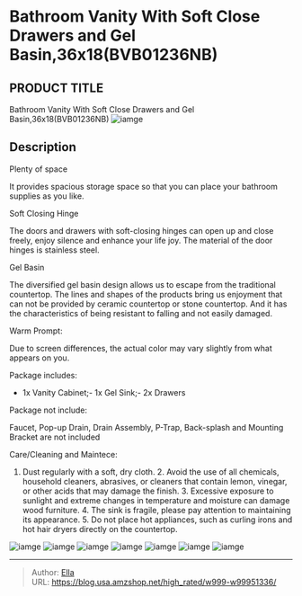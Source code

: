 # Bathroom Vanity With Soft Close Drawers and Gel Basin,36x18(BVB01236NB)


## PRODUCT TITLE 

Bathroom Vanity With Soft Close Drawers and Gel Basin,36x18(BVB01236NB)
![iamge](https://b2bfiles1.gigab2b.cn/image/wkseller/9085/20221226_a76657827ee5b19a7a7aac73d8ab2ccb.jpg)

## Description

Plenty of space

It provides spacious storage space so that you can place your bathroom supplies as you like.









Soft Closing Hinge

The doors and drawers with soft-closing hinges can open up and close freely, enjoy silence and enhance your life joy. The material of the door hinges is stainless steel.









Gel Basin



The diversified gel basin design allows us to escape from the traditional countertop. The lines and shapes of the products bring us enjoyment that can not be provided by ceramic countertop or stone countertop. And it has the characteristics of being resistant to falling and not easily damaged.







Warm Prompt:

Due to screen differences, the actual color may vary slightly from what appears on you.




Package includes:

- 1x Vanity Cabinet;- 1x Gel Sink;- 2x Drawers




Package not include:

Faucet, Pop-up Drain, Drain Assembly, P-Trap, Back-splash and Mounting Bracket are not included




Care/Cleaning and Maintece:

1. Dust regularly with a soft, dry cloth. 2. Avoid the use of all chemicals, household cleaners, abrasives, or cleaners that contain lemon, vinegar, or other acids that may damage the finish. 3. Excessive exposure to sunlight and extreme changes in temperature and moisture can damage wood furniture. 4. The sink is fragile, please pay attention to maintaining its appearance. 5. Do not place hot appliances, such as curling irons and hot hair dryers directly on the countertop.










![iamge](https://b2bfiles1.gigab2b.cn/image/wkseller/9085/20221226_9f190f8594e93e4c3d2d9ac6f74825b2.jpg)
![iamge](https://b2bfiles1.gigab2b.cn/image/wkseller/9085/20221226_68e6f2ca6147a290cd0b7dd3d58c4132.jpg)
![iamge](https://b2bfiles1.gigab2b.cn/image/wkseller/9085/20221226_555efaf9b3b97499e5bf4b78d5fb374e.jpg)
![iamge](https://b2bfiles1.gigab2b.cn/image/wkseller/9085/20221208_6f798e83c11660090d46d43ed38b5162.jpg)
![iamge](https://b2bfiles1.gigab2b.cn/image/wkseller/9085/20230225_399b3707da487803fde621e6deb99089.jpg)
![iamge](https://b2bfiles1.gigab2b.cn/image/wkseller/9085/20230130_e209943df846b26f4ecdc1e28ec6f494.jpg)
![iamge](https://b2bfiles1.gigab2b.cn/image/wkseller/9085/20220906_776f2f7374f00aea746685e2c30f2ba2.jpg)


---

> Author: [Ella](https://blog.usa.amzshop.net/)  
> URL: https://blog.usa.amzshop.net/high_rated/w999-w99951336/  


